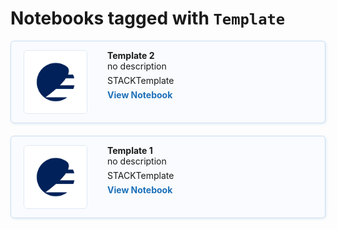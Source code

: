 # Notebooks tagged with `Template`

<div style="display: flex; flex-direction: column; gap: 20px; max-width: 800px;">
<div class="notebook-card" data-tags="STACK Template" style="display: flex; align-items: flex-start; border: 1px solid #cddff1; border-radius: 6px; padding: 14px 20px; background-color: #f9fbfe; box-shadow: 1px 1px 4px #dfeaf5;">
  <div style="width: 100px; height: 100px; flex-shrink: 0; display: flex; align-items: center; justify-content: center; background-color: #fff; border: 1px solid #e0eaf5; border-radius: 6px; overflow: hidden; margin-right: 32px;">
    <img src="../img/EUMETSAT_TEST.png" alt="Notebook Thumbnail" style="max-width: 100%; max-height: 100%; object-fit: contain;">
  </div>
  <div style="flex: 1;">
    <strong>Template 2</strong><br>
    no description
    <div style="margin: 6px 0;">
      <span class="tag">STACK</span><span class="tag">Template</span>
    </div>
    <a href="../production/TEST/notebooks/template2.ipynb" style="text-decoration: none; color: #1d70b8; font-weight: bold;">View Notebook</a>
  </div>
</div>
<div class="notebook-card" data-tags="STACK Template" style="display: flex; align-items: flex-start; border: 1px solid #cddff1; border-radius: 6px; padding: 14px 20px; background-color: #f9fbfe; box-shadow: 1px 1px 4px #dfeaf5;">
  <div style="width: 100px; height: 100px; flex-shrink: 0; display: flex; align-items: center; justify-content: center; background-color: #fff; border: 1px solid #e0eaf5; border-radius: 6px; overflow: hidden; margin-right: 32px;">
    <img src="../img/EUMETSAT_TEST.png" alt="Notebook Thumbnail" style="max-width: 100%; max-height: 100%; object-fit: contain;">
  </div>
  <div style="flex: 1;">
    <strong>Template 1</strong><br>
    no description
    <div style="margin: 6px 0;">
      <span class="tag">STACK</span><span class="tag">Template</span>
    </div>
    <a href="../production/TEST/notebooks/template1.ipynb" style="text-decoration: none; color: #1d70b8; font-weight: bold;">View Notebook</a>
  </div>
</div>
</div>
